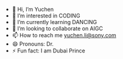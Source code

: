 - 👋 Hi, I’m Yuchen
- 👀 I’m interested in CODING
- 🌱 I’m currently learning DANCING
- 💞️ I’m looking to collaborate on AIGC
- 📫 How to reach me yuchen.li@sony.com
- 😄 Pronouns: Dr.
- ⚡ Fun fact: I am Dubai Prince

<!---
yuchenli-sony/yuchenli-sony is a ✨ special ✨ repository because its `README.md` (this file) appears on your GitHub profile.
You can click the Preview link to take a look at your changes.
--->
